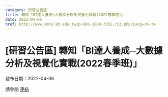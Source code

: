 ```yaml
---
category: 研習公告區
title: 轉知「BI達人養成─大數據分析及視覺化實戰(2022春季班)」
date: 2022-04-06
href: http://www.smhs.kh.edu.tw/p/406-1000-3355,r23.php?Lang=zh-tw
---
```


# [研習公告區] 轉知「BI達人養成─大數據分析及視覺化實戰(2022春季班)」

發布日期：2022-04-06

請參閱 [連結](http://www.smhs.kh.edu.tw/p/406-1000-3355,r23.php?Lang=zh-tw)

